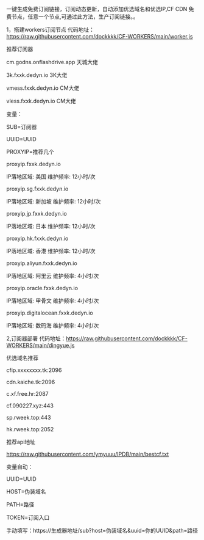 一键生成免费订阅链接，订阅动态更新，自动添加优选域名和优选IP,CF CDN 免费节点，任意一个节点,可通过此方法，生产订阅链接。。

1，搭建workers订阅节点
代码地址：https://raw.githubusercontent.com/dockkkk/CF-WORKERS/main/worker.js

推荐订阅器

cm.godns.onflashdrive.app 天城大佬

3k.fxxk.dedyn.io 3K大佬

vmess.fxxk.dedyn.io CM大佬

vless.fxxk.dedyn.io CM大佬

变量：

SUB=订阅器

UUID=UUID

PROXYIP=推荐几个

proxyip.fxxk.dedyn.io

IP落地区域: 美国 维护频率: 12小时/次

proxyip.sg.fxxk.dedyn.io

IP落地区域: 新加坡 维护频率: 12小时/次

proxyip.jp.fxxk.dedyn.io

IP落地区域: 日本 维护频率: 12小时/次

proxyip.hk.fxxk.dedyn.io

IP落地区域: 香港 维护频率: 12小时/次

proxyip.aliyun.fxxk.dedyn.io

IP落地区域: 阿里云 维护频率: 4小时/次

proxyip.oracle.fxxk.dedyn.io

IP落地区域: 甲骨文 维护频率: 4小时/次

proxyip.digitalocean.fxxk.dedyn.io

IP落地区域: 数码海 维护频率: 4小时/次

2,订阅器部署
代码地址：https://raw.githubusercontent.com/dockkkk/CF-WORKERS/main/dingyue.js

优选域名推荐

cfip.xxxxxxxx.tk:2096

cdn.kaiche.tk:2096

c.xf.free.hr:2087

cf.090227.xyz:443

sp.rweek.top:443

hk.rweek.top:2052

推荐api地址

https://raw.githubusercontent.com/ymyuuu/IPDB/main/bestcf.txt

变量自动：

UUID=UUID

HOST=伪装域名

PATH=路径

TOKEN=订阅入口

手动填写：https://生成器地址/sub?host=伪装域名&uuid=你的UUID&path=路径

